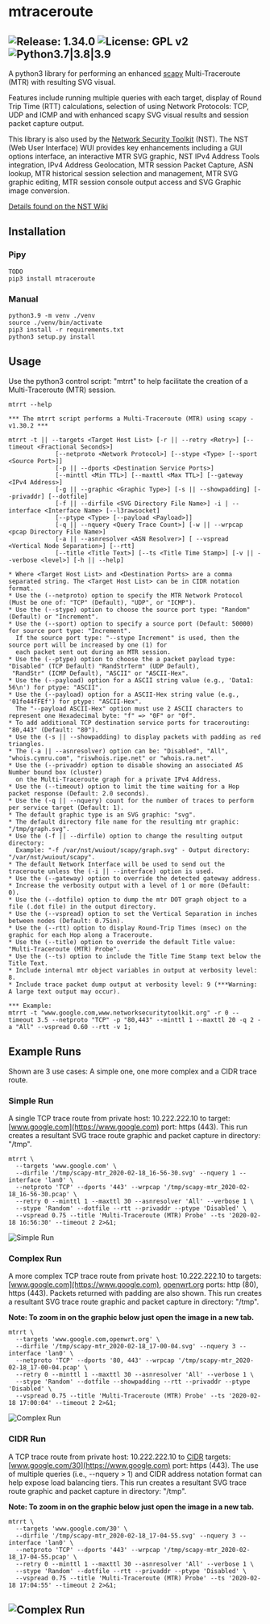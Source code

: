 # mtraceroute

![Release: 1.34.0](https://img.shields.io/badge/Release-1.31.0-blue) ![License: GPL v2](https://img.shields.io/badge/License-GPL%20v2-blue.svg) ![Python3.7|3.8|3.9](https://img.shields.io/badge/python-3.7%20%7C%203.8%20%7C%203.9-blue)
---
A python3 library for performing an enhanced [scapy](https://github.com/secdev/scapy) Multi-Traceroute (MTR)
with resulting SVG visual.

Features include running multiple queries with each target, display of
Round Trip Time (RTT) calculations, selection of using
Network Protocols: TCP, UDP and ICMP and with enhanced scapy
SVG visual results and session packet capture output.

This library is also used by the [Network Security Toolkit](https://www.networksecuritytoolkit.org) (NST).
The NST (Web User Interface) WUI provides key enhancements including
a GUI options interface, an interactive MTR SVG graphic,
NST IPv4 Address Tools integration, IPv4 Address Geolocation,
MTR session Packet Capture, ASN lookup,
MTR historical session selection and management,
MTR SVG graphic editing, MTR session console output access
and SVG Graphic image conversion.

[Details found on the NST Wiki](https://wiki.networksecuritytoolkit.org/nstwiki/index.php/HowTo_Use_The_Scapy:_Multi-Traceroute_-_MTR)


## Installation
### Pipy

```
TODO
pip3 install mtraceroute
```

### Manual

```
python3.9 -m venv ./venv
source ./venv/bin/activate
pip3 install -r requirements.txt
python3 setup.py install
```

## Usage ##

Use the python3 control script: "mtrrt" to help facilitate the creation of a
Multi-Traceroute (MTR) session.

```
mtrrt --help

*** The mtrrt script performs a Multi-Traceroute (MTR) using scapy - v1.30.2 ***

mtrrt -t || --targets <Target Host List> [-r || --retry <Retry>] [--timeout <Fractional Seconds>]
             [--netproto <Network Protocol>] [--stype <Type> [--sport <Source Port>]]
             [-p || --dports <Destination Service Ports>]
             [--minttl <Min TTL>] [--maxttl <Max TTL>] [--gateway <IPv4 Address>]
             [-g || --graphic <Graphic Type>] [-s || --showpadding] [--privaddr] [--dotfile]
             [-f || --dirfile <SVG Directory File Name>] -i | --interface <Interface Name> [--l3rawsocket]
             [--ptype <Type> [--payload <Payload>]]
             [-q || --nquery <Query Trace Count>] [-w || --wrpcap <pcap Directory File Name>]
             [-a || --asnresolver <ASN Resolver>] [ --vspread <Vertical Node Separation>] [--rtt]
             [--title <Title Text>] [--ts <Title Time Stamp>] [-v || --verbose <level>] [-h || --help]

* Where <Target Host List> and <Destination Ports> are a comma separated string. The <Target Host List> can be in CIDR notation format.
* Use the (--netproto) option to specify the MTR Network Protocol (Must be one of: "TCP" (Default), "UDP", or "ICMP").
* Use the (--stype) option to choose the source port type: "Random" (Default) or "Increment".
* Use the (--sport) option to specify a source port (Default: 50000) for source port type: "Increment".
  If the source port type: "--stype Increment" is used, then the source port will be increased by one (1) for
  each packet sent out during an MTR session.
* Use the (--ptype) option to choose the a packet payload type: "Disabled" (TCP Default) "RandStrTerm" (UDP Default),
 "RandStr" (ICMP Default), "ASCII" or "ASCII-Hex".
* Use the (--payload) option for a ASCII string value (e.g., 'Data1: 56\n') for ptype: "ASCII".
* Use the (--payload) option for a ASCII-Hex string value (e.g., '01fe44fFEf') for ptype: "ASCII-Hex".
  The "--payload ASCII-Hex" option must use 2 ASCII characters to represent one Hexadecimal byte: "f" => "0F" or "0f".
* To add additional TCP destination service ports for tracerouting: "80,443" (Default: "80").
* Use the (-s || --showpadding) to display packets with padding as red triangles.
* The (-a || --asnresolver) option can be: "Disabled", "All", "whois.cymru.com", "riswhois.ripe.net" or "whois.ra.net".
* Use the (--privaddr) option to disable showing an associated AS Number bound box (cluster)
  on the Multi-Traceroute graph for a private IPv4 Address.
* Use the (--timeout) option to limit the time waiting for a Hop packet response (Default: 2.0 seconds).
* Use the (-q || --nquery) count for the number of traces to perform per service target (Default: 1).
* The default graphic type is an SVG graphic: "svg".
* The default directory file name for the resulting mtr graphic: "/tmp/graph.svg".
* Use the (-f || --dirfile) option to change the resulting output directory:
  Example: "-f /var/nst/wuiout/scapy/graph.svg" - Output directory: "/var/nst/wuiout/scapy".
* The default Network Interface will be used to send out the traceroute unless the (-i || --interface) option is used.
* Use the (--gateway) option to override the detected gateway address.
* Increase the verbosity output with a level of 1 or more (Default: 0).
* Use the (--dotfile) option to dump the mtr DOT graph object to a file (.dot file) in the output directory.
* Use the (--vspread) option to set the Vertical Separation in inches between nodes (Default: 0.75in).
* Use the (--rtt) option to display Round-Trip Times (msec) on the graphic for each Hop along a Traceroute.
* Use the (--title) option to override the default Title value: "Multi-Traceroute (MTR) Probe".
* Use the (--ts) option to include the Title Time Stamp text below the Title Text.
* Include internal mtr object variables in output at verbosity level: 8.
* Include trace packet dump output at verbosity level: 9 (***Warning: A large text output may occur).

*** Example:
mtrrt -t "www.google.com,www.networksecuritytoolkit.org" -r 0 --timeout 3.5 --netproto "TCP" -p "80,443" --minttl 1 --maxttl 20 -q 2 -a "All" --vspread 0.60 --rtt -v 1;
```

## Example Runs
Shown are 3 use cases: A simple one, one more complex and a CIDR trace route.

### Simple Run
A single TCP trace route from private host: 10.222.222.10 to target: [www.google.com](https://www.google.com) port: https (443).
This run creates a resultant SVG trace route graphic and packet capture in directory: "/tmp".

```
mtrrt \
  --targets 'www.google.com' \
  --dirfile '/tmp/scapy-mtr_2020-02-18_16-56-30.svg' --nquery 1 --interface 'lan0' \
  --netproto 'TCP' --dports '443' --wrpcap '/tmp/scapy-mtr_2020-02-18_16-56-30.pcap' \
  --retry 0 --minttl 1 --maxttl 30 --asnresolver 'All' --verbose 1 \
  --stype 'Random' --dotfile --rtt --privaddr --ptype 'Disabled' \
  --vspread 0.75 --title 'Multi-Traceroute (MTR) Probe' --ts '2020-02-18 16:56:30' --timeout 2 2>&1;
```

![Simple Run](example_runs/scapy-mtr_2020-02-18_16-56-30.svg)

### Complex Run
A more complex TCP trace route from private host: 10.222.222.10 to targets: [www.google.com](https://www.google.com), [openwrt.org](https://openwrt.org) ports: http (80), https (443). Packets returned with padding are also shown.
This run creates a resultant SVG trace route graphic and packet capture in directory: "/tmp".

__Note: To zoom in on the graphic below just open the image in a new tab.__ 

```
mtrrt \
  --targets 'www.google.com,openwrt.org' \
  --dirfile '/tmp/scapy-mtr_2020-02-18_17-00-04.svg' --nquery 3 --interface 'lan0' \
  --netproto 'TCP' --dports '80, 443' --wrpcap '/tmp/scapy-mtr_2020-02-18_17-00-04.pcap' \
  --retry 0 --minttl 1 --maxttl 30 --asnresolver 'All' --verbose 1 \
  --stype 'Random' --dotfile --showpadding --rtt --privaddr --ptype 'Disabled' \
  --vspread 0.75 --title 'Multi-Traceroute (MTR) Probe' --ts '2020-02-18 17:00:04' --timeout 2 2>&1;
```

![Complex Run](example_runs/scapy-mtr_2020-02-18_17-00-04.svg)

### CIDR Run
A TCP trace route from private host: 10.222.222.10 to [CIDR](https://en.wikipedia.org/wiki/Classless_Inter-Domain_Routing) targets: [www.google.com/30](https://www.google.com) port: https (443). The use of multiple queries (i.e., --nquery > 1) and CIDR address notation format can help expose load balancing tiers.
This run creates a resultant SVG trace route graphic and packet capture in directory: "/tmp".

__Note: To zoom in on the graphic below just open the image in a new tab.__ 

```
mtrrt \
  --targets 'www.google.com/30' \
  --dirfile '/tmp/scapy-mtr_2020-02-18_17-04-55.svg' --nquery 3 --interface 'lan0' \
  --netproto 'TCP' --dports '443' --wrpcap '/tmp/scapy-mtr_2020-02-18_17-04-55.pcap' \
  --retry 0 --minttl 1 --maxttl 30 --asnresolver 'All' --verbose 1 \
  --stype 'Random' --dotfile --rtt --privaddr --ptype 'Disabled' \
  --vspread 0.75 --title 'Multi-Traceroute (MTR) Probe' --ts '2020-02-18 17:04:55' --timeout 2 2>&1;
```

![Complex Run](example_runs/scapy-mtr_2020-02-18_17-04-55.svg)
---
